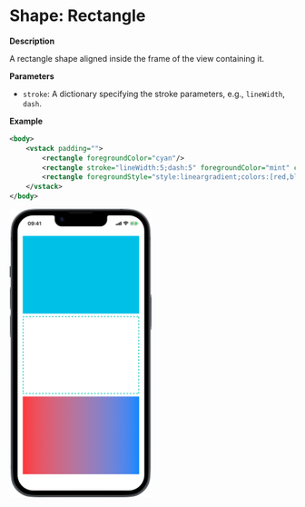 # Shape: Rectangle

**Description**

A rectangle shape aligned inside the frame of the view containing it.

**Parameters**

- `stroke`: A dictionary specifying the stroke parameters, e.g., `lineWidth`, `dash`.

**Example**

```xml
<body>
    <vstack padding="">
        <rectangle foregroundColor="cyan"/>
        <rectangle stroke="lineWidth:5;dash:5" foregroundColor="mint" clipped=""/>
        <rectangle foregroundStyle="style:lineargradient;colors:[red,blue];startPoint:0.0,0.5;endPoint:1.0,0.5"/>
    </vstack>
</body>
```
<img src="/Screenshots/Views/Other/rectangle_1.png" width="250" alt="Screenshot">
